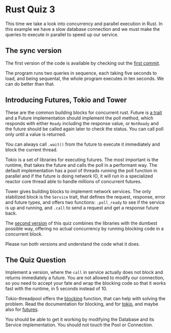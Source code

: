 # Rust Quiz 3

This time we take a look into concurrency and parallel execution in Rust. In
this example we have a slow database connection and we must make the queries to
execute in parallel to speed up our service.

## The sync version

The first version of the code is available by checking out the [first
commit](https://github.com/pimeys/tokio_quiz/commit/efbff2e6229a0acceae0f8233f982d0f64a44435#diff-639fbc4ef05b315af92b4d836c31b023).

The program runs two queries in sequence, each taking five seconds to load, and
being sequental, the whole program executes in ten seconds. We can do better
than that.

## Introducing Futures, Tokio and Tower

These are the common building blocks for concurrent rust. Future is [a
trait](https://tokio.rs/docs/futures/basic/) and a Future implementation should
implement the poll method, which responds with either `Ready` including the
response value, or `NotReady` and the future should be called again later to
check the status. You can call poll only until a value is returned.

You can always call `.wait()` from the future to execute it immediately and
block the current thread.

Tokio is a set of libraries for executing futures. The most important is
the runtime, that takes the future and calls the poll in a performant way. The
default implementation has a pool of threads running the poll function in
parallel and if the future is doing network IO, it will run in a specialized
reactor core thread able to handle millions of concurrent futures.

Tower gives building blocks to implement network services. The only stabilized
block is the `Service` trait, that defines the request, response, error and
future types, and offers two functions: `.poll_ready` to see if the service is
up and running, and `.call` to send a request and get a response future back.

The [second
version](https://github.com/pimeys/tokio_quiz/commit/dccdb98e58b24c65246c0eea7e06f6520ddabe80#diff-639fbc4ef05b315af92b4d836c31b023)
of this quiz combines the libraries with the dumbest possible way, offering no
actual concurrency by running blocking code in a concurrent block.

Please run both versions and understand the code what it does.

## The Quiz Question

Implement a version, where the `call` in service actually does not block and
returns immediately a future. You are not allowed to modify our connection, so
you need to accept your fate and wrap the blocking code so that it works fast
with the runtime, in 5 seconds instead of 10.

Tokio-threadpool offers the
[blocking](https://docs.rs/tokio-threadpool/0.1.11/tokio_threadpool/fn.blocking.html)
function, that can help with solving the problem. Read the documentation for
blocking, and for [tokio](https://tokio.rs/docs/overview/), and maybe also for
[futures](https://docs.rs/futures/0.1.25/futures/).

You should be able to get it working by modifying the Database and its Service
implementation. You should not touch the Pool or Connection.
